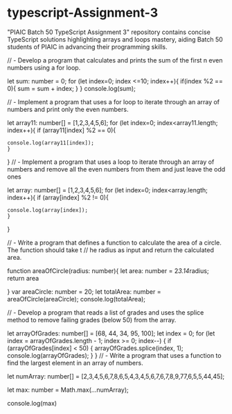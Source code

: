 # typescript-Assignment-3
"PIAIC Batch 50 TypeScript Assignment 3" repository contains concise TypeScript solutions highlighting arrays and loops mastery, aiding Batch 50 students of PIAIC in advancing their programming skills.


//  - Develop a program that calculates and prints the sum of the first n even numbers using a for loop.

let sum: number = 0;
for (let index=0; index <=10; index++){
    if(index %2 == 0){
        sum = sum + index;
    }
}
    console.log(sum);

//  - Implement a program that uses a for loop to iterate through an array of numbers and print only the even numbers.

let array11: number[] = [1,2,3,4,5,6];
for (let index=0; index<array11.length; index++){
    if (array11[index] %2 == 0){
        
    console.log(array11[index]);
    }
        
}
//  - Implement a program that uses a loop to iterate through an array of numbers and remove all the even numbers from them and just leave the odd ones


let array: number[] = [1,2,3,4,5,6];
for (let index=0; index<array.length; index++){
    if (array[index] %2 != 0){
        
    console.log(array[index]);
    }
        
}

//  - Write a program that defines a function to calculate the area of a circle. The function should take t
// he radius as input and return the calculated area.

function areaOfCircle(radius: number){
    let area: number = 2*3.14*radius;
    return area

}
var areaCircle: number = 20;
let totalArea: number = areaOfCircle(areaCircle);
console.log(totalArea);

//  - Develop a program that reads a list of grades and uses the splice method to remove failing grades (below 50) from the array.

let arrayOfGrades: number[] = [68, 44, 34, 95, 100];
let index = 0;
for (let index = arrayOfGrades.length - 1; index >= 0; index--) {
if (arrayOfGrades[index] < 50) {
    arrayOfGrades.splice(index, 1);
    console.log(arrayOfGrades);
}
}
//  - Write a program that uses a function to find the largest element in an array of numbers.

let numArray: number[] = [2,3,4,5,6,7,8,6,5,4,3,4,5,6,7,6,7,8,9,77,6,5,5,44,45];

let max: number = Math.max(...numArray);

console.log(max)

